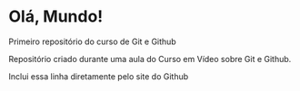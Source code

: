 # Olá, Mundo!
 Primeiro repositório do curso de Git e Github

Repositório criado durante uma aula do Curso em Vídeo sobre Git e Github.

Inclui essa linha diretamente pelo site do Github
